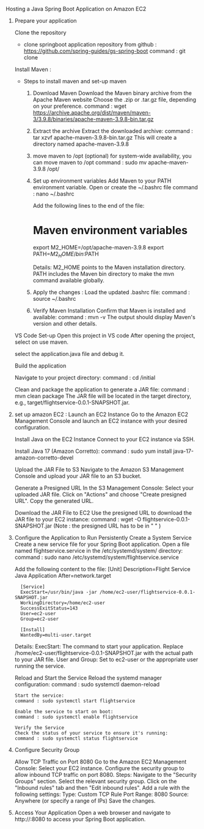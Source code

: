 Hosting a Java Spring Boot Application on Amazon EC2

1. Prepare your application

   Clone the repository
   - clone springboot application repository from github : https://github.com/spring-guides/gs-spring-boot
     command : git clone <repository-url>

   Install Maven :
   - Steps to install maven and set-up maven
     1. Download Maven
        Download the Maven binary archive from the Apache Maven website Choose the .zip or .tar.gz file, depending on your preference.
        command : wget https://archive.apache.org/dist/maven/maven-3/3.9.8/binaries/apache-maven-3.9.8-bin.tar.gz
        
     3. Extract the archive
        Extract the downloaded archive:
        command : tar xzvf apache-maven-3.9.8-bin.tar.gz
        This will create a directory named apache-maven-3.9.8
        
     5. move maven to /opt (optional)
        for system-wide availability, you can move maven to /opt
        command : sudo mv apache-maven-3.9.8 /opt/
        
     7. Set up environment variables
        Add Maven to your PATH environment variable. Open or create the ~/.bashrc file
        command : nano ~/.bashrc

        Add the following lines to the end of the file:
          # Maven environment variables
          export M2_HOME=/opt/apache-maven-3.9.8
          export PATH=$M2_HOME/bin:$PATH

          Details:
            M2_HOME points to the Maven installation directory.
            PATH includes the Maven bin directory to make the mvn command available globally.

     8. Apply the changes :
        Load the updated .bashrc file:
        command : source ~/.bashrc

     9. Verify Maven Installation
        Confirm that Maven is installed and available:
        command : mvn -v
        The output should display Maven's version and other details.

    VS Code Set-up
      Open this project in VS code
      After opening the project, select on use maven.

      select the application.java file and debug it.


    Build the application

      Navigate to your project directory:
      command : cd <project-directory>/initial
   
      Clean and package the application to generate a JAR file:
      command : mvn clean package
      The JAR file will be located in the target directory, e.g., target/flightservice-0.0.1-SNAPSHOT.jar.


3. set up amazon EC2 :
   Launch an EC2 Instance
   Go to the Amazon EC2 Management Console and launch an EC2 instance with your desired configuration.

   Install Java on the EC2 Instance
   Connect to your EC2 instance via SSH.

   Install Java 17 (Amazon Corretto):
   command : sudo yum install java-17-amazon-corretto-devel

   Upload the JAR File to S3
   Navigate to the Amazon S3 Management Console and upload your JAR file to an S3 bucket.

   Generate a Presigned URL
   In the S3 Management Console:
     Select your uploaded JAR file.
     Click on "Actions" and choose "Create presigned URL".
     Copy the generated URL.

   Download the JAR File to EC2
     Use the presigned URL to download the JAR file to your EC2 instance:
     command : wget -O flightservice-0.0.1-SNAPSHOT.jar <your-presigned-url>
     (Note : the presigned URL has to be in " " )


4. Configure the Application to Run Persistently
     Create a System Service
        Create a new service file for your Spring Boot application. Open a file named flightservice.service in the /etc/systemd/system/ directory:
        command : sudo nano /etc/systemd/system/flightservice.service

     Add the following content to the file:
         [Unit]
         Description=Flight Service Java Application
         After=network.target

         [Service]
         ExecStart=/usr/bin/java -jar /home/ec2-user/flightservice-0.0.1-SNAPSHOT.jar
         WorkingDirectory=/home/ec2-user
         SuccessExitStatus=143
         User=ec2-user
         Group=ec2-user

         [Install]
         WantedBy=multi-user.target

     Details:
        ExecStart: The command to start your application. Replace /home/ec2-user/flightservice-0.0.1-SNAPSHOT.jar with the actual path to your JAR file.
        User and Group: Set to ec2-user or the appropriate user running the service.

   Reload and Start the Service
       Reload the systemd manager configuration:
       command : sudo systemctl daemon-reload

       Start the service:
       command : sudo systemctl start flightservice

       Enable the service to start on boot:
       command : sudo systemctl enable flightservice

       Verify the Service
       Check the status of your service to ensure it's running:
       command : sudo systemctl status flightservice


5. Configure Security Group
   
    Allow TCP Traffic on Port 8080
       Go to the Amazon EC2 Management Console:
          Select your EC2 instance.
          Configure the security group to allow inbound TCP traffic on port 8080.
       Steps:
           Navigate to the "Security Groups" section.
           Select the relevant security group.
           Click on the "Inbound rules" tab and then "Edit inbound rules".
           Add a rule with the following settings:
                Type: Custom TCP Rule
                Port Range: 8080
                Source: Anywhere (or specify a range of IPs)
           Save the changes.

   
6. Access Your Application
       Open a web browser and navigate to http://<ec2-public-ip>:8080 to access your Spring Boot application.

 







   
